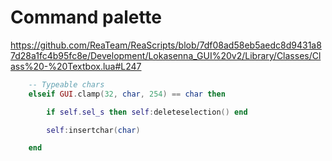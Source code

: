 # Command palette
https://github.com/ReaTeam/ReaScripts/blob/7df08ad58eb5aedc8d9431a87d28a1fc4b95fc8e/Development/Lokasenna_GUI%20v2/Library/Classes/Class%20-%20Textbox.lua#L247
``` lua
    -- Typeable chars
    elseif GUI.clamp(32, char, 254) == char then

        if self.sel_s then self:deleteselection() end

        self:insertchar(char)

    end
```